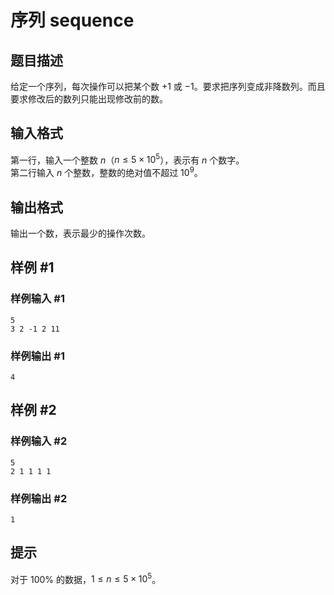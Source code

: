 # 序列 sequence

## 题目描述

给定一个序列，每次操作可以把某个数 $+1$ 或 $-1$。要求把序列变成非降数列。而且要求修改后的数列只能出现修改前的数。

## 输入格式

第一行，输入一个整数 $n$（$n \leq 5 \times 10^5$），表示有 $n$ 个数字。  
第二行输入 $n$ 个整数，整数的绝对值不超过 $10^9$。

## 输出格式

输出一个数，表示最少的操作次数。

## 样例 #1

### 样例输入 #1
```
5
3 2 -1 2 11
```

### 样例输出 #1

```
4
```

## 样例 #2

### 样例输入 #2
```
5
2 1 1 1 1
```

### 样例输出 #2

```
1
```

## 提示

对于 $100 \%$ 的数据，$1 \le n \le 5 \times {10}^5$。
